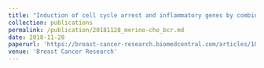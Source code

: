 ```yaml
---
title: "Induction of cell cycle arrest and inflammatory genes by combined treatment with epigenetic, differentiating, and chemotherapeutic agents in triple-negative breast cancer."
collection: publications
permalink: /publication/20181128_merino-cho_bcr.md
date: 2018-11-28
paperurl: 'https://breast-cancer-research.biomedcentral.com/articles/10.1186/s13058-018-1068-x'
venue: 'Breast Cancer Research'
---
```

